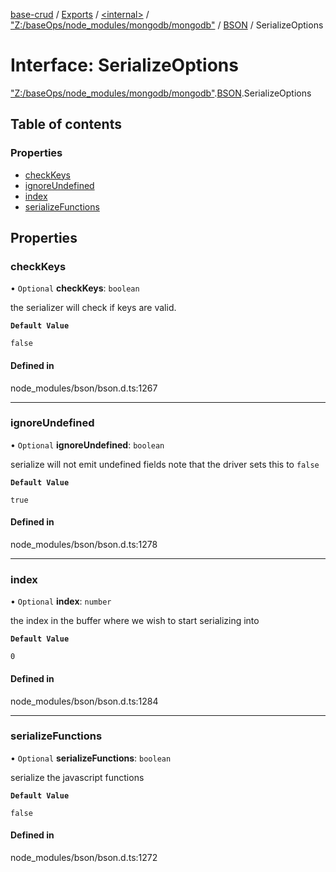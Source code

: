 [base-crud](../README.md) / [Exports](../modules.md) / [\<internal\>](../modules/internal_.md) / ["Z:/baseOps/node\_modules/mongodb/mongodb"](../modules/internal_._Z__baseOps_node_modules_mongodb_mongodb_.md) / [BSON](../modules/internal_._Z__baseOps_node_modules_mongodb_mongodb_.BSON.md) / SerializeOptions

# Interface: SerializeOptions

["Z:/baseOps/node\_modules/mongodb/mongodb"](../modules/internal_._Z__baseOps_node_modules_mongodb_mongodb_.md).[BSON](../modules/internal_._Z__baseOps_node_modules_mongodb_mongodb_.BSON.md).SerializeOptions

## Table of contents

### Properties

- [checkKeys](internal_._Z__baseOps_node_modules_mongodb_mongodb_.BSON.SerializeOptions.md#checkkeys)
- [ignoreUndefined](internal_._Z__baseOps_node_modules_mongodb_mongodb_.BSON.SerializeOptions.md#ignoreundefined)
- [index](internal_._Z__baseOps_node_modules_mongodb_mongodb_.BSON.SerializeOptions.md#index)
- [serializeFunctions](internal_._Z__baseOps_node_modules_mongodb_mongodb_.BSON.SerializeOptions.md#serializefunctions)

## Properties

### checkKeys

• `Optional` **checkKeys**: `boolean`

the serializer will check if keys are valid.

**`Default Value`**

`false`

#### Defined in

node_modules/bson/bson.d.ts:1267

___

### ignoreUndefined

• `Optional` **ignoreUndefined**: `boolean`

serialize will not emit undefined fields
note that the driver sets this to `false`

**`Default Value`**

`true`

#### Defined in

node_modules/bson/bson.d.ts:1278

___

### index

• `Optional` **index**: `number`

the index in the buffer where we wish to start serializing into

**`Default Value`**

`0`

#### Defined in

node_modules/bson/bson.d.ts:1284

___

### serializeFunctions

• `Optional` **serializeFunctions**: `boolean`

serialize the javascript functions

**`Default Value`**

`false`

#### Defined in

node_modules/bson/bson.d.ts:1272
